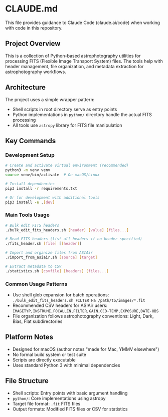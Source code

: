 # CLAUDE.md

This file provides guidance to Claude Code (claude.ai/code) when working with code in this repository.

## Project Overview

This is a collection of Python-based astrophotography utilities for processing FITS (Flexible Image Transport System) files. The tools help with header management, file organization, and metadata extraction for astrophotography workflows.

## Architecture

The project uses a simple wrapper pattern:
- Shell scripts in root directory serve as entry points
- Python implementations in `python/` directory handle the actual FITS processing
- All tools use `astropy` library for FITS file manipulation

## Key Commands

### Development Setup
```bash
# Create and activate virtual environment (recommended)
python3 -m venv venv
source venv/bin/activate  # On macOS/Linux

# Install dependencies
pip3 install -r requirements.txt

# Or for development with additional tools
pip3 install -e .[dev]
```

### Main Tools Usage
```bash
# Bulk edit FITS headers
./bulk_edit_fits_headers.sh [header] [value] [files...]

# Read FITS headers (list all headers if no header specified)
./fits_header.sh [file] [[header]]

# Import and organize files from ASIAir
./import_from_asiair.sh [source] [target]

# Extract metadata to CSV
./statistics.sh [csvfile] [headers] [files...]
```

### Common Usage Patterns
- Use shell glob expansion for batch operations: `./bulk_edit_fits_headers.sh FILTER Ha /path/to/images/*.fit`
- Recommended CSV headers for ASIAir users: `IMAGETYP,INSTRUME,FOCALLEN,FILTER,GAIN,CCD-TEMP,EXPOSURE,DATE-OBS`
- File organization follows astrophotography conventions: Light, Dark, Bias, Flat subdirectories

## Platform Notes

- Designed for macOS (author notes "made for Mac, YMMV elsewhere")
- No formal build system or test suite
- Scripts are directly executable
- Uses standard Python 3 with minimal dependencies

## File Structure

- Shell scripts: Entry points with basic argument handling
- `python/`: Core implementations using astropy
- Target file format: `.fit` FITS files
- Output formats: Modified FITS files or CSV for statistics
